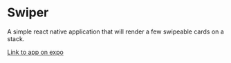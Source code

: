 # Swiper

A simple react native application that will render a few swipeable cards on a stack. 

[Link to app on expo](https://expo.io/@andreasohlsson/swipe)
